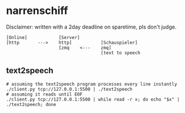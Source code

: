 # narrenschiff

Disclaimer: written with a 2day deadline on sparetime, pls don't judge.

```
[Online]            [Server]
[http       --->    http]           [Schauspieler]
                    [zmq    <---    zmq]
                                    [text to speech
```

## text2speech

```
# assuming the text2speech program processes every line instantly
./client.py tcp://127.0.0.1:5500 | ./text2speech
# assuming it reads until EOF
./client.py tcp://127.0.0.1:5500 | while read -r x; do echo "$x" | ./text2speech; done
```
